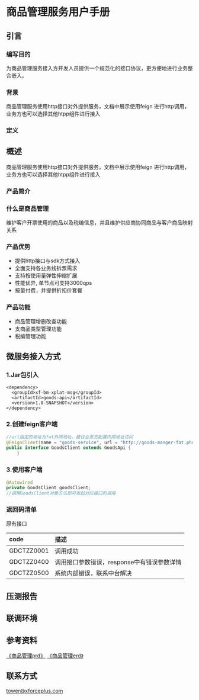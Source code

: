 # 商品管理服务用户手册

## 引言

### 编写目的

为商品管理服务接入方开发人员提供一个规范化的接口协议，更方便地进行业务整合嵌入。

### 背景

商品管理服务使用http接口对外提供服务，文档中展示使用feign 进行http调用，业务方也可以选择其他htpp组件进行接入
### 定义

## 概述

商品管理服务使用http接口对外提供服务，文档中展示使用feign 进行http调用，业务方也可以选择其他htpp组件进行接入
### 产品简介

### 什么是商品管理
维护客户开票使用的商品以及税编信息，并且维护供应商协同商品与客户商品映射关系

### 产品优势

+ 提供http接口与sdk方式接入
+ 全面支持各业务线拆票需求
+ 支持按使用量弹性伸缩扩展
+ 性能优异, 单节点可支持3000qps
+ 按量付费，并提供折扣价套餐

### 产品功能
+ 商品管理增删改查功能
+ 支商品类型管理功能
+ 税编管理功能



## 微服务接入方式
### 1.Jar包引入

<!--DOCUSAURUS_CODE_TABS-->
<!--pom-->
```pom
<dependency> 
  <groupId>xf-bm-xplat-msg</groupId>
  <artifactId>goods-api</artifactId>
  <version>1.0-SNAPSHOT</version>
</dependency>
```
<!--END_DOCUSAURUS_CODE_TABS-->

### 2.创建feign客户端
<!--DOCUSAURUS_CODE_TABS-->
<!--Java-->
```java
//url指定的地址为fat外网地址，建议业务方配置内网地址访问
@FeignClient(name = "goods-service", url = "http://goods-manger-fat.phoenix-t.xforceplus.com")
public interface GoodsClient extends GoodsApi {
    }
```
<!--END_DOCUSAURUS_CODE_TABS-->

### 3.使用客户端
<!--DOCUSAURUS_CODE_TABS-->
<!--Java-->
```java
@Autowired
private GoodsClient goodsClient;
//调用GoodsClient对象方法即可发起对应接口的调用
```
<!--END_DOCUSAURUS_CODE_TABS-->


### 返回码清单
原有接口

|  code  | 描述 | 
|  :---- |:----|
|GDCTZZ0001|调用成功|
| GDCTZZ0400 |调用接口参数错误，response中有错误参数详情|
| GDCTZZ0500 |系统内部错误，联系中台解决|

## 压测报告


## 联调环境

## 参考资料

[《商品管理prd》](https://wiki.xforceplus.com/pages/viewpage.action?pageId=33460523&src=contextnavpagetreemode)
[《商品管理erd》](https://wiki.xforceplus.com/pages/viewpage.action?pageId=30028450&src=contextnavpagetreemode)

## 联系方式
tower@xforceplus.com